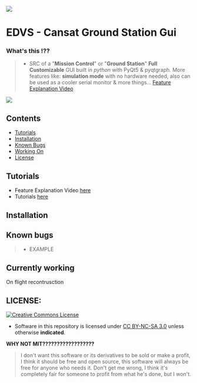 ![](https://i.imgur.com/rLJG0se.png)

# EDVS - Cansat Ground Station Gui

### What's this !??
>* SRC of a "**Mission Control**" or "**Ground Station**" **Full Customizable** GUI built in *python* with PyQt5 & pyqtgraph. More features like: **simulation mode** with no hardware needed, also can be used as a cooler serial monitor & more things...
[Feature Explanation Video](https://www.youtube.com/@lowgod9010)

![](https://media3.giphy.com/media/v1.Y2lkPTc5MGI3NjExOGJiYzQ3NGFjMWI0MmE5ZjEzMjRjYjM5MTI2YTI3YTY4N2Q1YmU4OSZjdD1n/vXACYcx3Jrt4kkuptc/giphy.gif)

## Contents
* [Tutorials](#tutorials)
* [Installation](#installation)
* [Known Bugs](#known-bugs)
* [Working On](#currently-working)
* [License](#license)

## Tutorials
* Feature Explanation Video [here](https://www.youtube.com/@lowgod9010)
* Tutorials [here](https://www.youtube.com/@lowgod9010)

## Installation

## Known bugs
> * EXAMPLE

## Currently working
On flight recontrusction

## LICENSE:
<a rel="license" href="https://creativecommons.org/licenses/by-nc-sa/3.0/"><img alt="Creative Commons License" style="border-width:0" src="https://licensebuttons.net/l/by-nc-sa/4.0/88x31.png" /></a><br />

* Software in this repository is licensed under [CC BY-NC-SA 3.0](https://creativecommons.org/licenses/by-nc-sa/3.0/) unless otherwise **indicated**.

**WHY NOT MIT??????????????????**
> I don't want this software or its derivatives to be sold or make a profit, I think it should be free and open source, this software will always be free for anyone who needs it. Don't get me wrong, I think it's completely fair for someone to profit from what he's done, but I won't.
